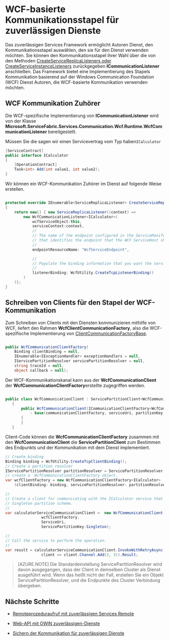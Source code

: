 <properties
   pageTitle="Zuverlässigen WCF Services Kommunikationsstapel | Microsoft Azure"
   description="Der integrierte WCF Kommunikationsstapel Dienst Struktur bietet Client-Service-WCF-Kommunikation für zuverlässigen Dienste."
   services="service-fabric"
   documentationCenter=".net"
   authors="BharatNarasimman"
   manager="timlt"
   editor="vturecek"/>

<tags
   ms.service="service-fabric"
   ms.devlang="dotnet"
   ms.topic="article"
   ms.tgt_pltfrm="na"
   ms.workload="required"
   ms.date="07/26/2016"
   ms.author="bharatn"/>

# <a name="wcf-based-communication-stack-for-reliable-services"></a>WCF-basierte Kommunikationsstapel für zuverlässigen Dienste
Das zuverlässigen Services Framework ermöglicht Autoren Dienst, den Kommunikationsstapel auswählen, den sie für den Dienst verwenden möchten. Sie können den Kommunikationsstapel ihrer Wahl über die von den Methoden [CreateServiceReplicaListeners oder CreateServiceInstanceListeners](service-fabric-reliable-services-communication.md) zurückgegeben **ICommunicationListener** anschließen. Das Framework bietet eine Implementierung des Stapels Kommunikation basierend auf der Windows Communication Foundation (WCF) Dienst Autoren, die WCF-basierte Kommunikation verwenden möchten.

## <a name="wcf-communication-listener"></a>WCF Kommunikation Zuhörer
Die WCF-spezifische Implementierung von **ICommunicationListener** wird von der Klasse **Microsoft.ServiceFabric.Services.Communication.Wcf.Runtime.WcfCommunicationListener** bereitgestellt.

Müssen Sie die sagen wir einen Servicevertrag vom Typ haben`ICalculator`

```csharp
[ServiceContract]
public interface ICalculator
{
    [OperationContract]
    Task<int> Add(int value1, int value2);
}
```

Wir können ein WCF-Kommunikation Zuhörer im Dienst auf folgende Weise erstellen.

```csharp

protected override IEnumerable<ServiceReplicaListener> CreateServiceReplicaListeners()
{
    return new[] { new ServiceReplicaListener((context) =>
        new WcfCommunicationListener<ICalculator>(
            wcfServiceObject:this,
            serviceContext:context,
            //
            // The name of the endpoint configured in the ServiceManifest under the Endpoints section
            // that identifies the endpoint that the WCF ServiceHost should listen on.
            //
            endpointResourceName: "WcfServiceEndpoint",

            //
            // Populate the binding information that you want the service to use.
            //
            listenerBinding: WcfUtility.CreateTcpListenerBinding()
        )
    )};
}

```

## <a name="writing-clients-for-the-wcf-communication-stack"></a>Schreiben von Clients für den Stapel der WCF-Kommunikation
Zum Schreiben von Clients mit den Diensten kommunizieren mithilfe von WCF, liefert den Rahmen **WcfClientCommunicationFactory**, also die WCF-spezifische Implementierung von [ClientCommunicationFactoryBase](service-fabric-reliable-services-communication.md).

```csharp

public WcfCommunicationClientFactory(
    Binding clientBinding = null,
    IEnumerable<IExceptionHandler> exceptionHandlers = null,
    IServicePartitionResolver servicePartitionResolver = null,
    string traceId = null,
    object callback = null);
```

Der WCF-Kommunikationskanal kann aus der **WcfCommunicationClient** der **WcfCommunicationClientFactory**erstellte zugegriffen werden.

```csharp

public class WcfCommunicationClient : ServicePartitionClient<WcfCommunicationClient<ICalculator>>
   {
       public WcfCommunicationClient(ICommunicationClientFactory<WcfCommunicationClient<ICalculator>> communicationClientFactory, Uri serviceUri, ServicePartitionKey partitionKey = null, TargetReplicaSelector targetReplicaSelector = TargetReplicaSelector.Default, string listenerName = null, OperationRetrySettings retrySettings = null)
           : base(communicationClientFactory, serviceUri, partitionKey, targetReplicaSelector, listenerName, retrySettings)
       {
       }
   }

```

Client-Code können die **WcfCommunicationClientFactory** zusammen mit den **WcfCommunicationClient** die **ServicePartitionClient** zum Bestimmen des Endpunkts und der Kommunikation mit dem Dienst implementiert.

```csharp
// Create binding
Binding binding = WcfUtility.CreateTcpClientBinding();
// Create a partition resolver
IServicePartitionResolver partitionResolver = ServicePartitionResolver.GetDefault();
// create a  WcfCommunicationClientFactory object.
var wcfClientFactory = new WcfCommunicationClientFactory<ICalculator>
    (clientBinding: binding, servicePartitionResolver: partitionResolver);

//
// Create a client for communicating with the ICalculator service that has been created with the
// Singleton partition scheme.
//
var calculatorServiceCommunicationClient =  new WcfCommunicationClient(
                wcfClientFactory,
                ServiceUri,
                ServicePartitionKey.Singleton);

//
// Call the service to perform the operation.
//
var result = calculatorServiceCommunicationClient.InvokeWithRetryAsync(
                client => client.Channel.Add(2, 3)).Result;

```
>[AZURE.NOTE] Die Standardeinstellung ServicePartitionResolver wird davon ausgegangen, dass der Client in demselben Cluster als Dienst ausgeführt wird. Wenn das heißt nicht der Fall, erstellen Sie ein Objekt ServicePartitionResolver, und die Endpunkte des Cluster Verbindung übergeben.

## <a name="next-steps"></a>Nächste Schritte
* [Remoteprozeduraufruf mit zuverlässigen Services Remote](service-fabric-reliable-services-communication-remoting.md)

* [Web-API mit OWIN zuverlässigen-Dienste](service-fabric-reliable-services-communication-webapi.md)

* [Sichern der Kommunikation für zuverlässigen Dienste](service-fabric-reliable-services-secure-communication.md)
